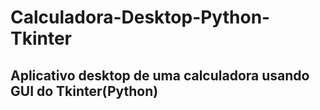 # Calculadora-Desktop-Python-Tkinter

## Aplicativo desktop de uma calculadora usando GUI do Tkinter(Python)
